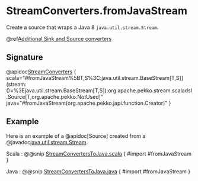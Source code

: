 # StreamConverters.fromJavaStream

Create a source that wraps a Java 8 `java.util.stream.Stream`.

@ref[Additional Sink and Source converters](../index.md#additional-sink-and-source-converters)

## Signature

@apidoc[StreamConverters](StreamConverters$) { scala="#fromJavaStream%5BT,S%3C:java.util.stream.BaseStream[T,S]](stream:()=%3Ejava.util.stream.BaseStream[T,S]):org.apache.pekko.stream.scaladsl.Source[T,org.apache.pekko.NotUsed]" java="#fromJavaStream(org.apache.pekko.japi.function.Creator)" }

## Example

Here is an example of a @apidoc[Source] created from a @javadoc[java.util.stream.Stream](java.util.stream.Stream).

Scala
:   @@snip [StreamConvertersToJava.scala](/docs/src/test/scala/docs/stream/operators/converters/StreamConvertersToJava.scala) { #import #fromJavaStream }

Java
:   @@snip [StreamConvertersToJava.java](/docs/src/test/java/jdocs/stream/operators/converters/StreamConvertersToJava.java) { #import #fromJavaStream }
